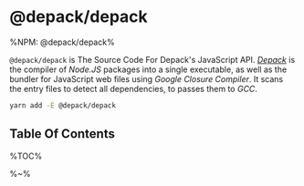 # @depack/depack

%NPM: @depack/depack%

`@depack/depack` is The Source Code For Depack's JavaScript API. [_Depack_](https://github.com/dpck/depack) is the compiler of _Node.JS_ packages into a single executable, as well as the bundler for JavaScript web files using _Google Closure Compiler_. It scans the entry files to detect all dependencies, to passes them to _GCC_.

```sh
yarn add -E @depack/depack
```

## Table Of Contents

%TOC%

%~%